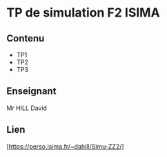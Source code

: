 # TP de simulation F2 ISIMA
## Contenu

* TP1
* TP2
* TP3

## Enseignant

Mr HILL David

## Lien

[https://perso.isima.fr/~dahill/Simu-ZZ2/]